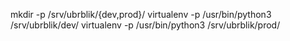 mkdir -p /srv/ubrblik/{dev,prod}/
virtualenv -p /usr/bin/python3 /srv/ubrblik/dev/
virtualenv -p /usr/bin/python3 /srv/ubrblik/prod/

